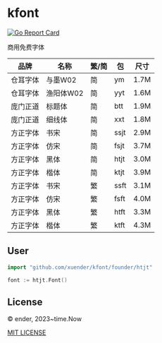 # kfont

[![Go Report Card](https://goreportcard.com/badge/github.com/xuender/kfont)](https://goreportcard.com/report/github.com/xuender/kfont)

商用免费字体

|品牌|名称|繁/简|包|尺寸|
|-|-|-|-|-|
|仓耳字体|与墨W02|简|ym|1.7M|
|仓耳字体|渔阳体W02|简|yyt|1.6M|
|庞门正道|标题体|简|btt|1.9M|
|庞门正道|细线体|简|xxt|1.8M|
|方正字体|书宋|简|ssjt|2.9M|
|方正字体|仿宋|简|fsjt|3.7M|
|方正字体|黑体|简|htjt|3.0M|
|方正字体|楷体|简|ktjt|3.9M|
|方正字体|书宋|繁|ssft|3.1M|
|方正字体|仿宋|繁|fsft|4.0M|
|方正字体|黑体|繁|htft|3.3M|
|方正字体|楷体|繁|ktft|4.3M|

## User

```go
import "github.com/xuender/kfont/founder/htjt"

font := htjt.Font()
```

## License

© ender, 2023~time.Now

[MIT LICENSE](https://github.com/xuender/kfont/blob/master/LICENSE)
